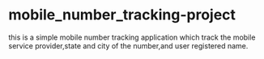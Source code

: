 # mobile_number_tracking-project
 this is a simple mobile number tracking application which track the mobile service provider,state and city of the number,and user registered name.
